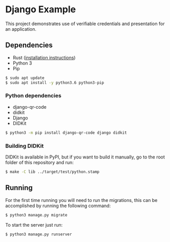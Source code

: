 # Django Example

This project demonstrates use of verifiable credentials and presentation  for an
application.

## Dependencies

- Rust ([installation instructions](https://www.rust-lang.org/tools/install))
- Python 3
- Pip

```bash
$ sudo apt update
$ sudo apt install -y python3.6 python3-pip
```

### Python dependencies

- django-qr-code
- didkit
- Django
- DIDKit

```bash
$ python3 -m pip install django-qr-code django didkit
```

### Building DIDKit

DIDKit is available in PyPI, but if you want to build it manually, go to
the root folder of this repository and run:

```bash
$ make -C lib ../target/test/python.stamp
```

## Running

For the first time running you will need to run the migrations,
this can be accomplished by running the following command:

```bash
$ python3 manage.py migrate
```

To start the server just run:

```bash
$ python3 manage.py runserver
```
